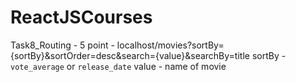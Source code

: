 # ReactJSCourses

Task8_Routing - 5 point - localhost/movies?sortBy={sortBy}&sortOrder=desc&search={value}&searchBy=title
                            sortBy - `vote_average` or `release_date`
                            value - name of movie
